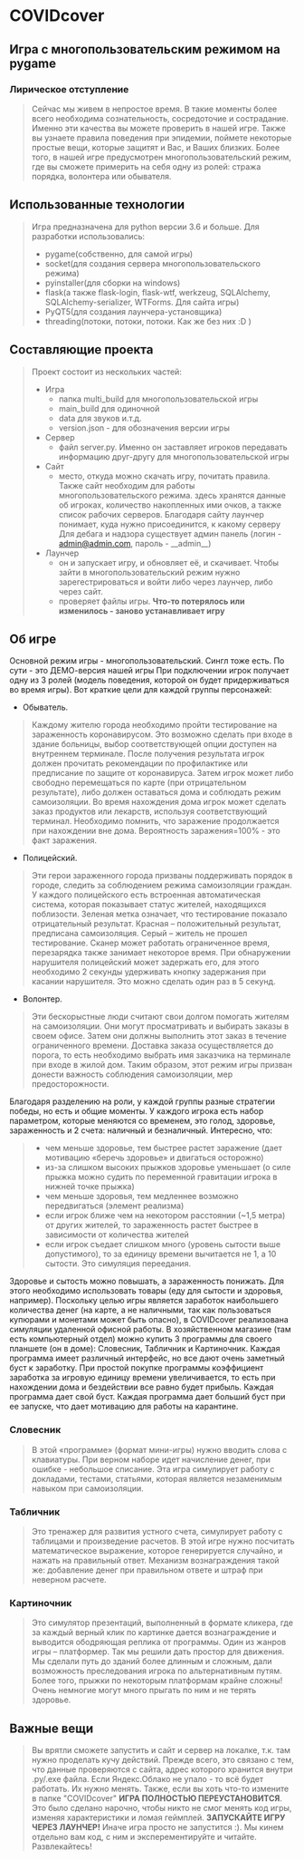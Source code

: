 # COVIDcover
## Игра с многопользовательским режимом на pygame
### Лирическое отступление
>Сейчас мы живем в непростое время. В такие моменты более всего необходима сознательность,
>сосредоточие и сострадание. Именно эти качества вы можете проверить в нашей игре. Также вы узнаете правила
>поведения при эпидемии, поймете некоторые простые вещи, которые защитят и Вас, и Ваших близких.
>Более того, в нашей игре предусмотрен многопользовательский режим, где вы сможете примерить на себя одну из
>ролей: стража порядка, волонтера или обывателя.

## Использованные технологии
>Игра предназначена для python версии 3.6 и больше.
>Для разработки использовались:
> - pygame(собственно, для самой игры)
> - socket(для создания сервера многопользовательского режима)
> - pyinstaller(для сборки на windows)
> - flask(а также flask-login, flask-wtf, werkzeug, SQLAlchemy, SQLAlchemy-serializer, WTForms. Для сайта игры)
> - PyQT5(для создания лаунчера-установщика)
> - threading(потоки, потоки, потоки. Как же без них :D )

## Составляющие проекта
>Проект состоит из нескольких частей:
> - Игра 
>	- папка multi_build для многопользовательской игры 
>	- main_build для одиночной
>	- data для звуков и.т.д.
>	- version.json - для обозначения версии игры
>- Сервер
>	- файл server.py. Именно он заставляет игроков передавать информацию друг-другу для многопользовательской игры
>- Сайт
>	- место, откуда можно скачать игру, почитать правила. Также сайт необходим для работы многопользовательского режима.
>	здесь хранятся данные об игроках, количество накопленных ими очков, а также список рабочих серверов. Благодаря сайту
>	лаунчер понимает, куда нужно присоединится, к какому серверу
>	Для дебага и надзора существует админ панель (логин - admin@admin.com, пароль - \_\_admin\_\_)
>- Лаунчер
>	- он и запускает игру, и обновляет её, и скачивает. Чтобы зайти в многопользовательский режим нужно
>	зарегестрироваться и войти либо через лаунчер, либо через сайт.
>   - проверяет файлы игры. **Что-то потерялось или изменилось - заново устанавливает игру**


## Об игре
Основной режим игры - многопользовательский. Сингл тоже есть. По сути - это ДЕМО-версия нашей игры
При подключении игрок получает одну из 3 ролей (модель поведения, которой он будет придерживаться во время игры). Вот
краткие цели для каждой группы персонажей:

 - Обыватель. 
>Каждому жителю города необходимо пройти тестирование на зараженность коронавирусом. Это возможно сделать
>при входе в здание больницы, выбор соответствующей опции доступен на внутреннем терминале. После получения
>результата игрок должен прочитать рекомендации по профилактике или предписание по защите от коронавируса. Затем
>игрок может либо свободно перемещаться по карте (при отрицательном результате), либо должен оставаться дома и
>соблюдать режим самоизоляции. Во время нахождения дома игрок может сделать заказ продуктов или лекарств, используя
>соответствующий терминал. Необходимо помнить, что заражение продолжается при нахождении вне дома. Вероятность
>заражения=100% - это факт заражения.
 - Полицейский. 
>Эти герои зараженного города призваны поддерживать порядок в городе, следить за соблюдением режима
>самоизоляции граждан. У каждого полицейского есть встроенная автоматическая система, которая показывает статус
>жителей, находящихся поблизости. Зеленая метка означает, что тестирование показало отрицательный результат. Красная
>– положительный результат, предписана самоизоляция. Серый – житель не прошел тестирование. Сканер может работать
>ограниченное время, перезарядка также занимает некоторое время. При обнаружении нарушителя полицейский может
>задержать его, для этого необходимо 2 секунды удерживать кнопку задержания при касании нарушителя. Это можно сделать один
>раз в 5 секунд.
 - Волонтер. 
>Эти бескорыстные люди считают свои долгом помогать жителям на самоизоляции. Они могут просматривать и
>выбирать заказы в своем офисе. Затем они должны выполнить этот заказ в течение ограниченного времени. Доставка
>заказа осуществляется до порога, то есть необходимо выбрать имя заказчика на терминале при входе в жилой дом.
>Таким образом, этот режим игры призван донести важность соблюдения самоизоляции, мер предосторожности.
>
Благодаря разделению на роли, у каждой группы разные стратегии победы, но есть и общие моменты. У каждого игрока есть набор параметром, которые меняются со временем, это голод, здоровье, зараженность и 2 счета: наличный и безналичный. Интересно, что:
>   - чем меньше здоровье, тем быстрее растет заражение (дает мотивацию «беречь здоровье» и двигаться осторожно)
>   - из-за слишком высоких прыжков здоровье уменьшает (о силе прыжка можно судить по переменной гравитации игрока в нижней точке прыжка)
>   - чем меньше здоровья, тем медленнее возможно передвигаться (элемент реализма)
>   - если игрок ближе чем на некотором расстоянии (~1,5 метра) от других жителей, то зараженность растет быстрее в зависимости от количества жителей
>   - если игрок съедает слишком много (уровень сытости выше допустимого), то за единицу времени вычитается не 1, а 10 сытости. Это симуляция переедания.

Здоровье и сытость можно повышать, а зараженность понижать. Для этого необходимо использовать товары (еду для сытости и здоровья, например).
Поскольку целью игры является заработок наибольшего количества денег (на карте, а не наличными, так как пользоваться купюрами и монетами может быть опасно), в COVIDcover реализована симуляции удаленной офисной работы. В хозяйственном магазине (там есть компьютерный отдел) можно купить 3 программы для своего планшете (он в доме): Словесник, Табличник и Картиночник. Каждая программа имеет различный интерфейс, но все дают очень заметный буст к заработку. При простой покупке программы коэффициент заработка за игровую единицу времени увеличивается, то есть при нахождении дома и бездействии все равно будет прибыль. Каждая программа дает свой буст. Каждая программа дает больший буст при ее запуске, что дает мотивацию для работы на карантине.
### Словесник
>В этой «программе» (формат мини-игры) нужно вводить слова с клавиатуры. При верном наборе идет начисление денег, при ошибке - небольшое списание. Эта игра симулирует работу с докладами, тестами, статьями, которая является незаменимым навыком при самоизоляции.
### Табличник
>Это тренажер для развития устного счета, симулирует работу с таблицами и произведение расчетов. В этой игре нужно посчитать математическое выражение, которое генерируется случайно, и нажать на правильный ответ. Механизм вознаграждения такой же: добавление денег при правильном ответе и штраф при неверном расчете.
### Картиночник
>Это симулятор презентаций, выполненный в формате кликера, где за каждый верный клик по картинке дается вознаграждение и выводится ободряющая реплика от программы.
>Один из жанров игры – платформер. Так мы решили дать простор для движения. Мы сделали путь до зданий более длинным и сложным, дали возможность преследования игрока по альтернативным путям. Более того, прыжки по некоторым платформам крайне сложны! Очень немногие могут много прыгать по ним и не терять здоровье.


## Важные вещи
>Вы врятли сможете запустить и сайт и сервер на локалке, т.к. там нужно проделать кучу действий.
>Прежде всего, это связано с тем, что данные проверяются с сайта, адрес которого хранится внутри .py/.exe файла.
>Если Яндекс.Облако не упало - то всё будет работать.
>Их нужно менять. Также, если вы хоть что-то измените в папке "COVIDcover" **ИГРА ПОЛНОСТЬЮ ПЕРЕУСТАНОВИТСЯ**.
>Это было сделано нарочно, чтобы никто не смог менять код игры, изменяя характеристики и ломая геймплей.
>**ЗАПУСКАЙТЕ ИГРУ ЧЕРЕЗ ЛАУНЧЕР!** Иначе игра просто не запустится :).
>Мы кинем отдельно вам код, с ним и эксперементируйте и читайте.
>Развлекайтесь!




